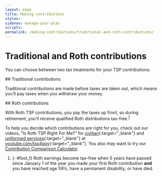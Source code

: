 ```yaml
---
layout: page
title: Making contributions
styles:
sidenav: manage-your-plan
scripts:
permalink: /making-contributions/traditional-and-roth-contributions/
---
```


# Traditional and Roth contributions

You can choose between two tax treatments for your TSP contributions:

<div class="usa-grid">
  <div class="usa-width-one-half">
  <div class="usa-alert">
  <div class="usa-alert-body" markdown="1">
## Traditional contributions

Traditional contributions
are made before taxes are
taken out, which means you’ll
pay taxes when you withdraw
your money.
</div>
</div>
  </div>
  <div class="usa-width-one-half">
  <div class="usa-alert">
  <div class="usa-alert-body" markdown="1">
## Roth contributions

With Roth TSP contributions, you pay the taxes up front, so during retirement, you’ll receive qualified Roth distributions tax-free.<sup>[1](#foot_1)</sup>
</div>
</div>
</div>
</div>

To help you decide which contributions are right for you, check out our videos, “Is Roth TSP Right For Me?” for [civilian](https://youtu.be/m15Cr8WAxhc){:target="\_blank"} and [uniformed services](https://youtu.be/HGz9YdnI3f0){:target="\_blank"} at [youtube.com/tsp4gov](https://youtube.com/tsp4gov){:target="\_blank"}.  You also may want to try our [Contribution Comparison Calculator](https://www.tsp.gov/PlanningTools/Calculators/contributionComparison.html).

<section id="footnotes" markdown="1">


1. {: #foot_1} Roth earnings become tax-free when 5 years have passed since January 1 of the year you made your first Roth contribution **and** you have reached age 59½, have a permanent disability, or have died.

</section>
